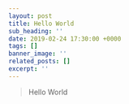 ```yaml
---
layout: post
title: Hello World
sub_heading: ''
date: 2019-02-24 17:30:00 +0000
tags: []
banner_image: ''
related_posts: []
excerpt: ''
---
```

> Hello World